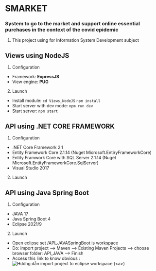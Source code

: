 # SMARKET
### System to go to the market and support online essential purchases in the context of the covid epidemic
1. This project using for Information System Development subject 


## Views using NodeJS
1. Configuration
- Framework: __ExpressJS__
- View engine: __PUG__

2. Launch
- Install module: 
    `cd Views_NodeJS`
    `npm install`
- Start server with dev mode:
    `npm run dev`
- Start server: 
    `npm start`

## API using .NET CORE FRAMEWORK
1. Configuration
- .NET Core Framework 2.1
- Entity Framework Core 2.1.14 (Nuget Microsoft.EntiryFrameworkCore)
- Entity Framwork Core with SQL Server 2.1.14 (Nuget Microsoft.EntityFrameworkCore.SqlServer)
- Visual Studio 2017
2. Launch


## API using Java Spring Boot
1. Configuration
- JAVA 17
- Java Spring Boot 4
- Eclipse 2021/9

2. Launch
- Open eclipse set /API_JAVASpringBoot is workspace
- Do: import project --> Maven --> Existing Maven Projects --> choose browser folder: API_JAVA --> Finish
- Access this link to know obvious : ![Hướng dẫn import project to eclipse workspace](https://qaautomation.expert/2019/10/07/maven-how-to-import-maven-project-into-eclipse/) (&lt;a&gt;) 